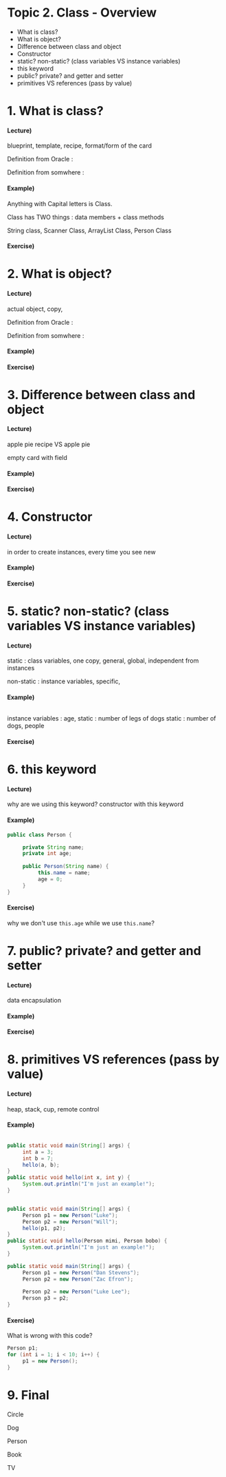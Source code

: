 
# Topic 2. Class - Overview

- What is class?
- What is object?
- Difference between class and object
- Constructor
- static? non-static? (class variables VS instance variables)
- this keyword
- public? private? and getter and setter
- primitives VS references (pass by value)


# 1. What is class?

#### Lecture)

blueprint, template, recipe, format/form of the card

Definition from Oracle : 

Definition from somwhere : 

#### Example)

Anything with Capital letters is Class.

Class has TWO things : data members + class methods

String class, Scanner Class, ArrayList Class, Person Class

#### Exercise)

# 2. What is object?

#### Lecture)

actual object, copy,

Definition from Oracle : 

Definition from somwhere : 

#### Example)

#### Exercise)

# 3. Difference between class and object

#### Lecture)

apple pie recipe VS apple pie

empty card with field

#### Example)

#### Exercise)

# 4. Constructor

#### Lecture)

in order to create instances, every time you see new

#### Example)

#### Exercise)

# 5. static? non-static? (class variables VS instance variables)

#### Lecture)

static : class variables, one copy, general, global, independent from instances

non-static : instance variables, specific,

#### Example)

```java

```
instance variables : age, 
static : number of legs of dogs
static : number of dogs, people


#### Exercise)

# 6. this keyword

#### Lecture)

why are we using this keyword? constructor with this keyword

#### Example)

```java
public class Person {

     private String name;
     private int age;
     
     public Person(String name) {
          this.name = name;
          age = 0;
     }
}
```

#### Exercise)

why we don't use `this.age` while we use `this.name`?

# 7. public? private? and getter and setter

#### Lecture)

data encapsulation

#### Example)

#### Exercise)

# 8. primitives VS references (pass by value)

#### Lecture)

heap, stack, cup, remote control

#### Example)

```java

public static void main(String[] args) {
     int a = 3;
     int b = 7;
     hello(a, b);
}
public static void hello(int x, int y) {
     System.out.println("I'm just an example!");
}
```

```java

public static void main(String[] args) {
     Person p1 = new Person("Luke");
     Person p2 = new Person("Will");
     hello(p1, p2);
}
public static void hello(Person mimi, Person bobo) {
     System.out.println("I'm just an example!");
}
```

```java
public static void main(String[] args) {
     Person p1 = new Person("Dan Stevens");
     Person p2 = new Person("Zac Efron");
     
     Person p2 = new Person("Luke Lee");
     Person p3 = p2;
}
```



#### Exercise)

What is wrong with this code?

```java
Person p1;
for (int i = 1; i < 10; i++) {
     p1 = new Person();
}
```

# 9. Final

Circle

Dog

Person

Book

TV


